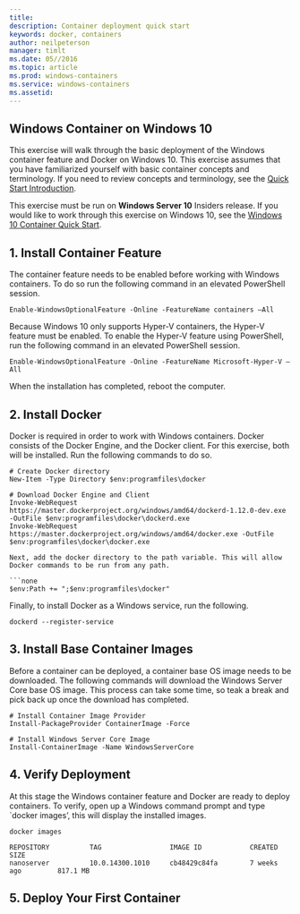 ```yaml
---
title: 
description: Container deployment quick start
keywords: docker, containers
author: neilpeterson
manager: timlt
ms.date: 05//2016
ms.topic: article
ms.prod: windows-containers
ms.service: windows-containers
ms.assetid: 
---
```


## Windows Container on Windows 10

This exercise will walk through the basic deployment of the Windows container feature and Docker on Windows 10. This exercise assumes that you have familiarized yourself with basic container concepts and terminology. If you need to review concepts and terminology, see the [Quick Start Introduction](./quick_start.md).

This exercise must be run on **Windows Server 10** Insiders release. If you would like to work through this exercise on Windows 10, see the [Windows 10 Container Quick Start](./windows_containers_101.md).


## 1. Install Container Feature

The container feature needs to be enabled before working with Windows containers. To do so run the following command in an elevated PowerShell session. 

```none
Enable-WindowsOptionalFeature -Online -FeatureName containers –All
```

Because Windows 10 only supports Hyper-V containers, the Hyper-V feature must be enabled. To enable the Hyper-V feature using PowerShell, run the following command in an elevated PowerShell session.

```none
Enable-WindowsOptionalFeature -Online -FeatureName Microsoft-Hyper-V –All
```

When the installation has completed, reboot the computer.

## 2. Install Docker

Docker is required in order to work with Windows containers. Docker consists of the Docker Engine, and the Docker client. For this exercise, both will be installed. Run the following commands to do so. 

```none
# Create Docker directory
New-Item -Type Directory $env:programfiles\docker

# Download Docker Engine and Client
Invoke-WebRequest https://master.dockerproject.org/windows/amd64/dockerd-1.12.0-dev.exe -OutFile $env:programfiles\docker\dockerd.exe
Invoke-WebRequest https://master.dockerproject.org/windows/amd64/docker.exe -OutFile $env:programfiles\docker\docker.exe

Next, add the docker directory to the path variable. This will allow Docker commands to be run from any path. 

```none
$env:Path += ";$env:programfiles\docker"
```

Finally, to install Docker as a Windows service, run the following.

```none
dockerd --register-service
```

## 3. Install Base Container Images

Before a container can be deployed, a container base OS image needs to be downloaded. The following commands will download the Windows Server Core base OS image. This process can take some time, so teak a break and pick back up once the download has completed. 
    
```none
# Install Container Image Provider    
Install-PackageProvider ContainerImage -Force    

# Install Windows Server Core Image  
Install-ContainerImage -Name WindowsServerCore    
```

## 4. Verify Deployment

At this stage the Windows container feature and Docker are ready to deploy containers. To verify, open up a Windows command prompt and type `docker images’, this will display the installed images.

```none
docker images

REPOSITORY          TAG                 IMAGE ID            CREATED             SIZE
nanoserver          10.0.14300.1010     cb48429c84fa        7 weeks ago         817.1 MB
```

## 5. Deploy Your First Container

